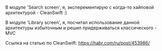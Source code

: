 



В модуле 'Search screen', я, эксперементирую c когда-то хайповой
архитектурой - CleanSwift :)

В модуле 'Library screen', я, посчитал использование данной архитектуры избыточным и решил придерживаться классического - MVC 

Ссылка на статью по CleanSwift: https://habr.com/ru/post/453986/

